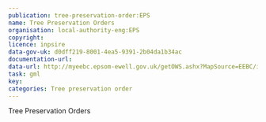 ```yaml
---
publication: tree-preservation-order:EPS
name: Tree Preservation Orders
organisation: local-authority-eng:EPS
copyright: 
licence: inpsire
data-gov-uk: d0dff219-8001-4ea5-9391-2b04da1b34ac
documentation-url: 
data-url: http://myeebc.epsom-ewell.gov.uk/getOWS.ashx?MapSource=EEBC/inspire&service=WFS&version=1.1.0&request=GetFeature&TypeName=TPO&outputFormat=GML2
task: gml
key: 
categories: Tree preservation order
---
```


Tree Preservation Orders
